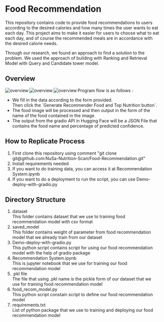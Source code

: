 <h1>Food Recommendation</h1>
<p>
This repository contains code to provide food recommendations to users according to the desired calories and how many times the user wants to eat each day. This project aims to make it easier for users to choose what to eat each day, and of course the recommended meals are in accordance with the desired calorie needs.

Through our research, we found an approach to find a solution to the problem. We used the approach of building with Ranking and Retrieval Model with Query and Candidate tower model.
</p>

<h2>Overview</h2>
<p><img align="left" src="https://github.com/NuSa-Nutrition-Scan/Food-Classification/assets/89970736/0f9630f5-2a0e-4a86-841b-afb2b78ba795" alt="overview" /></p>
<p><img align="left" src="https://github.com/NuSa-Nutrition-Scan/Food-Classification/assets/89970736/3922b3fa-a207-4c01-834b-8f079a69fd3f" alt="overview" /></p>
<p><img align="left" src="https://github.com/NuSa-Nutrition-Scan/Food-Classification/assets/89970736/121fedfd-8a48-44d5-80d4-855ae92392a2" alt="overview" /></p>
<p>Program flow is as follows :</p>
<ul>
  <li>We fill in the data according to the form provided.</li>
  Then click the `Generate Recommender Food and Top Nutrition button`.
  <li>The food image will be processed and then output in the form of the name of the food contained in the image.</li>
  <li>The output from the gradio API in Hugging Face will be a JSON File that contains the food name and percentage of predicted confidence.</li>
</ul>

<h2>How to Replicate Process</h2>
<ol>
  <li>First clone this repository using comment "git clone git@github.com:NuSa-Nutrition-Scan/Food-Recommendation.git"</li>
  <li>Install requirements needed</li>
  <li>If you want to do training data, you can access it at Recommendation System.ipynb</li>
  <li>If you want to do a deployment to run the script, you can use Demo-deploy-with-gradio.py</li>
</ol>

<h2>Directory Structure</h2>
<ol>
  <li>dataset</li>
  This folder contains dataset that we use to training food recommendation model with csv format
  <li>saved_model</li>
  This folder contains weight of parameter from food recommendation model that we already train from our dataset
  <li>Demo-deploy-with-gradio.py</li>
  This python script contains script for using our food recommendation model with the help of gradio package
  <li>Recommendation System.ipynb</li>
  This is jupyter notebook that we use for training our food recommendation model
  <li>.pkl file</li>
  The file that using .pkl name is the pickle form of our dataset that we use for training food recommendation model
  <li>food_recom_model.py</li>
  This python script constain script to define our food recommendation model
  <li>requirements.txt</li>
  List of python package that we use to training and deploying our food recommendation model
</ol>









